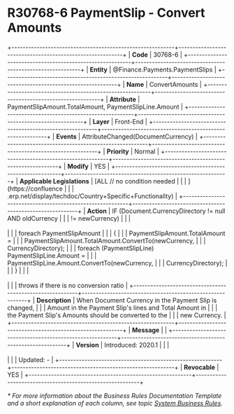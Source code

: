 ﻿---
erp.type: front-end-business-rule
erp.entity: Finance.Payments.PaymentSlips
---

# R30768-6 PaymentSlip - Convert Amounts
+----------------------------------------------------------+----------------------------------------------------------+
| **Code**                                                 | 30768-6                                                  |
+----------------------------------------------------------+----------------------------------------------------------+
| **Entity**                                               | @Finance.Payments.PaymentSlips                           |
+----------------------------------------------------------+----------------------------------------------------------+
| **Name**                                                 | ConvertAmounts                                           |
+----------------------------------------------------------+----------------------------------------------------------+
| **Attribute**                                            | PaymentSlipAmount.TotalAmount, PaymentSlipLine.Amount    |
+----------------------------------------------------------+----------------------------------------------------------+
| **Layer**                                                | Front-End                                                |
+----------------------------------------------------------+----------------------------------------------------------+
| **Events**                                               | AttributeChanged(DocumentCurrency)                       |
+----------------------------------------------------------+----------------------------------------------------------+
| **Priority**                                             | Normal                                                   |
+----------------------------------------------------------+----------------------------------------------------------+
| **Modify**                                               | YES                                                      |
+----------------------------------------------------------+----------------------------------------------------------+
| **Applicable Legislations**                              | [ALL // no condition needed                              |
|                                                          | ](https://confluence                                     |
|                                                          | .erp.net/display/techdoc/Country+Specific+Functionality) |
+----------------------------------------------------------+----------------------------------------------------------+
| **Action**                                               | IF (Document.CurrencyDirectory != null AND oldCurrency   |
|                                                          | != newCurrency)                                          |
|                                                          | <br/><br/>                                               |
|                                                          | foreach PaymentSlipAmount                                |
|                                                          | {                                                        |
|                                                          | PaymentSlipAmount.TotalAmount =                          |
|                                                          | PaymentSlipAmount.TotalAmount.ConvertTo(newCurrency,     |
|                                                          | CurrencyDirectory);                                      |
|                                                          | foreach (PaymentSlipLine) PaymentSlipLine.Amount =       |
|                                                          | PaymentSlipLine.Amount.ConvertTo(newCurrency,            |
|                                                          | CurrencyDirectory);                                      |
|                                                          | }                                                        |
|                                                          | <br/><br/>                                               |
|                                                          | throws if there is no conversion ratio                   |
+----------------------------------------------------------+----------------------------------------------------------+
| **Description**                                          | When Document Currency in the Payment Slip is changed,   |
|                                                          | Amount in the Payment Slip\'s lines and Total Amount in  |
|                                                          | the Payment Slip\'s Amounts should be converted to the   |
|                                                          | new Currency.                                            |
+----------------------------------------------------------+----------------------------------------------------------+
| **Message**                                              |                                                          |
+----------------------------------------------------------+----------------------------------------------------------+
| **Version**                                              | Introduced: 2020.1                                       |
|                                                          | <br/><br/>                                               |
|                                                          | Updated: -                                               |
+----------------------------------------------------------+----------------------------------------------------------+
| **Revocable**                                            | YES                                                      |
+----------------------------------------------------------+----------------------------------------------------------+

*\* For more information about the Business Rules Documentation Template and a short explanation of each column, see
topic [System Business Rules](../templates/template-description-system-business-rules.md).*
